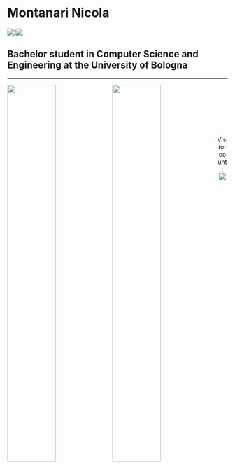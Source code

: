 # **Montanari Nicola**

<img align="left" src="https://img.shields.io/badge/Projects%20Type-Hardware%20&%20Software-blueviolet?style=for-the-badge"/>

<img align="left" src="https://img.shields.io/badge/Status-Student-success?style=for-the-badge"/>

<br/>

## **Bachelor student in Computer Science and Engineering at the University of Bologna**

---

<img align="left" width="47%" src="https://github-readme-stats.vercel.app/api?username=NIK4658&count_private=true&show_icons=true&hide_rank=true" />

<img align="left" width="47%" src="https://github-readme-stats.vercel.app/api/top-langs/?username=NIK4658&layout=compact" />

</br></br></br>
</br></br></br>


<p align="center"> 
  Visitor count:<br>
  <img src="https://profile-counter.glitch.me/NIK4658/count.svg" />
</p>








